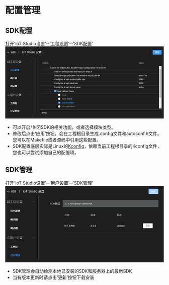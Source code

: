 # 配置管理

## SDK配置
打开‘IoT Studio设置’--‘工程设置’--‘SDK配置’
![](./images/kconfig.png)
* 可以开启/关闭SDK的相关功能，或者选择模块类型。
* 修改后点击‘应用’按钮，会在工程根目录生成.config文件和autoconf.h文件。您可以在Makefile或者源码中引用这些配置。
* SDK配置底层实际是Linux的[Kconfig](https://www.kernel.org/doc/html/latest/kbuild/kconfig-language.html)，依赖当前工程根目录的Kconfig文件，您也可以尝试添加自己的配置项。

## SDK管理
打开‘IoT Studio设置’--‘用户设置’--‘SDK管理’
![](./images/sdk-manage.png)
* SDK管理会自动检测本地已安装的SDK和服务器上的最新SDK
* 当有版本更新时请点击‘更新’按钮下载安装